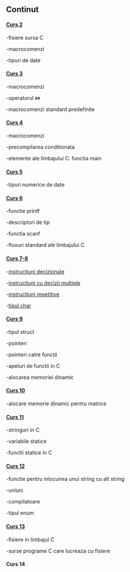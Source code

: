 ## Continut

#### [Curs 2](https://github.com/tgpetrica/FP-courses/blob/main/FP_22_C_2021-10-14.md)
-fisiere sursa C

-macrocomenzi

-tipuri de date

#### [Curs 3](https://github.com/tgpetrica/FP-courses/blob/main/FP_22_C_2021-10-21.md)
-macrocomenzi

-operatorul ```##```

-macrocomenzi standard predefinite

#### [Curs 4](https://github.com/tgpetrica/FP-courses/blob/main/FP_22_C_2021-10-28.md)
-macrocomenzi

-precompilarea conditionata

-elemente ale limbajului C: functia main

#### [Curs 5](https://github.com/tgpetrica/FP-courses/blob/main/FP_22_C_2021-11-04.md)
-tipuri numerice de date

#### [Curs 6](https://github.com/tgpetrica/FP-courses/blob/main/FP_22_C_2021-11-11.md)
-functie printf

-descriptori de tip

-functia scanf

-fluxuri standard ale limbajului C

#### [Curs 7-8](https://github.com/tgpetrica/FP-courses/blob/main/FP_22_C_2021-11-18.md)
-[instructiuni decizionale](https://github.com/tgpetrica/FP-courses/blob/main/FP_22_C_2021-11-18.md#instructiuni-decizionale)

-[instructiuni cu decizii multiple](https://github.com/tgpetrica/FP-courses/blob/main/FP_22_C_2021-11-18.md#instructiuni-cu-decizii-multiple)

-[instructiuni repetitive](https://github.com/tgpetrica/FP-courses/blob/main/FP_22_C_2021-11-18.md#instructiuni-repetitive)

-[tipul char](https://github.com/tgpetrica/FP-courses/blob/main/FP_22_C_2021-11-18.md#tipul-char)

#### [Curs 9](https://github.com/tgpetrica/FP-courses/blob/main/FP_22_C_2021-12-02.md)
-tipul struct

-pointeri

-pointeri catre functii

-apeluri de functii in C
 
-alocarea memoriei dinamic

#### [Curs 10](https://github.com/tgpetrica/FP-courses/blob/main/FP_22_C_2021-12-09.md)
-alocare memorie dinamic pentru matrice

#### [Curs 11](https://github.com/tgpetrica/FP-courses/blob/main/FP_22_C_2021-12-16.md)
-stringuri in C

-variabile statice

-functii statice in C

#### [Curs 12](https://github.com/tgpetrica/FP-courses/blob/main/FP_22_C_2021-12-23.md)
-functie pentru inlocuirea unui string cu alt string

-uniuni

-compilatoare

-tipul enum

#### [Curs 13](https://github.com/tgpetrica/FP-courses/blob/main/FP_22_C_2022-01-06.md)
-fisiere in limbajul C

-surse programe C care lucreaza cu fisiere

#### Curs 14
